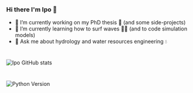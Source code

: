 ### Hi there I'm Ipo 👋

- 🔭 I’m currently working on my PhD thesis :bookmark_tabs: (and some side-projects)
- 🌱 I’m currently learning how to surf waves :surfing_man: (and to code simulation models) 
- 💬 Ask me about hydrology and water resources engineering :droplet:

# 
![Ipo GitHub stats](https://github-readme-stats.vercel.app/api?username=ipo-exe&show_icons=true&theme=radical)


#
![Python Version](https://img.shields.io/badge/python-3.8-blue)

